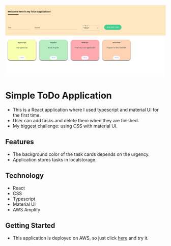 ![alt hydro1](simpletodo.png)

# Simple ToDo Application
- This is a React application where I used typescript and material UI for the first time.
- User can add tasks and delete them when they are finished.
- My biggest challenge: using CSS with material UI.

## Features
- The background color of the task cards depends on the urgency.
- Application stores tasks in localstorage.

## Technology

- React
- CSS
- Typescript
- Material UI
- AWS Amplify

## Getting Started

- This application is deployed on AWS, so just click [here](https://main.d23sxx0ohyehql.amplifyapp.com/) and try it.
